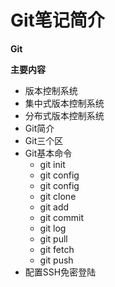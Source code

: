 # Git笔记简介


**Git**

**主要内容**

* 版本控制系统
* 集中式版本控制系统
* 分布式版本控制系统
* Git简介
* Git三个区
* Git基本命令
    * git init
    * git config
    * git config
    * git clone
    * git add
    * git commit
    * git log
    * git pull
    * git fetch
    * git push
* 配置SSH免密登陆